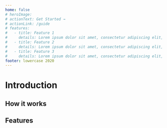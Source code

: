 ```yaml
---
home: false
# heroImage:
# actionText: Get Started →
# actionLink: /guide
# features:
#   - title: Feature 1
#     details: Lorem ipsum dolor sit amet, consectetur adipiscing elit, sed do eiusmod tempor incididunt ut labore et dolore magna aliqua.
#   - title: Feature 2
#     details: Lorem ipsum dolor sit amet, consectetur adipiscing elit, sed do eiusmod tempor incididunt ut labore et dolore magna aliqua.
#   - title: Feature 3
#     details: Lorem ipsum dolor sit amet, consectetur adipiscing elit, sed do eiusmod tempor incididunt ut labore et dolore magna aliqua.
footer: lowercase 2020
---
```


# Introduction

## How it works

## Features
